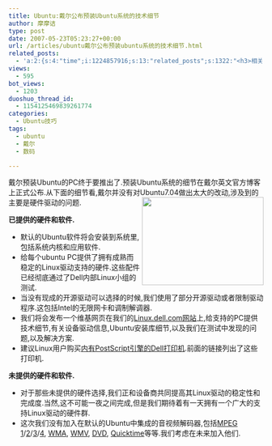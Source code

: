 ```yaml
---
title: Ubuntu:戴尔公布预装Ubuntu系统的技术细节
author: 摩摩诘
type: post
date: 2007-05-23T05:23:27+00:00
url: /articles/ubuntu戴尔公布预装ubuntu系统的技术细节.html
related_posts:
  - 'a:2:{s:4:"time";i:1224857916;s:13:"related_posts";s:1322:"<h3>相关日志</h3><ul class="related_post"><li><a href="http://www.digglife.cn/articles/ubuntu-windows-xp-vista-firefox-profile.html" title="Ubuntu,Windows Vista和XP共享Firefox配置文件">Ubuntu,Windows Vista和XP共享Firefox配置文件</a></li><li><a href="http://www.digglife.cn/articles/add-compiz-fusion-stackswitch.html" title="Compiz Fusion新特效Stackswitch">Compiz Fusion新特效Stackswitch</a></li><li><a href="http://www.digglife.cn/articles/first-look-ipod-nano.html" title="iPod Nano初体验">iPod Nano初体验</a></li><li><a href="http://www.digglife.cn/articles/how-to-install-kde40-in-ubuntu.html" title="如何在Ubuntu 7.10下安装KDE 4.0">如何在Ubuntu 7.10下安装KDE 4.0</a></li><li><a href="http://www.digglife.cn/articles/ipod-touchvx858vx878microsdminisd.html" title="与iPod touch一模一样的中国制多媒体播放机">与iPod touch一模一样的中国制多媒体播放机</a></li><li><a href="http://www.digglife.cn/articles/ubuntu-countdown.html" title="宣传Ubuntu:在你的博客上加上Ubuntu倒计时">宣传Ubuntu:在你的博客上加上Ubuntu倒计时</a></li><li><a href="http://www.digglife.cn/articles/ubuntu-emagazine-full-circle-5.html" title="Ubuntu电子杂志《Full Circle》第5期上线">Ubuntu电子杂志《Full Circle》第5期上线</a></li></ul>";}'
views:
  - 595
bot_views:
  - 1203
duoshuo_thread_id:
  - 1154125469839261774
categories:
  - Ubuntu技巧
tags:
  - ubuntu
  - 戴尔
  - 数码

---
```

</p> 

戴尔预装Ubuntu的PC终于要推出了.预装Ubuntu系统的细节在戴尔英文官方博客上正式公布.从下面的细节看,戴尔并没有对Ubuntu7.04做出太大的改动,涉及到的主要是硬件驱动的问题. <a href="https://www.digglife.net/wp-content/uploads/3/379/2007/05/windowslivewriterubuntuubuntu-14e29dell-ubuntu4.jpg" atomicselection="true"><img style="border-right: 0px; border-top: 0px; border-left: 0px; border-bottom: 0px" height="174" src="http://digglife.qiniudn.com/wp-content/uploads/3/379/2007/05/windowslivewriterubuntuubuntu-14e29dell-ubuntu-thumb2.jpg" width="240" align="right" border="0" /></a> 

**已提供的硬件和软件.** 

  * 默认的Ubuntu软件将会安装到系统里,包括系统内核和应用软件. 
  * 给每个ubuntu PC提供了拥有成熟而稳定的Linux驱动支持的硬件.这些配件已经彻底通过了Dell内部Linux小组的测试. 
  * 当没有现成的开源驱动可以选择的时候,我们使用了部分开源驱动或者限制驱动程序.这包括Intel的无限网卡和调制解调器. 
  * 我们将会发布一个维基网页在我们的<a href="http://linux.dell.com/" target="_blank">Linux.dell.com网站</a>上,给支持的PC提供技术细节,有关设备驱动信息,Ubuntu安装库细节,以及我们在测试中发现的问题,以及解决方案. 
  * 建议Linux用户购买<a href="http://search.dell.com/results.aspx?s=gen&c=us&l=en&cs=&k=dell+postscript&cat=all" target="_blank">内有PostScript引擎的Dell打印机</a>.前面的链接列出了这些打印机.

**未提供的硬件和软件.** 

  * 对于那些未提供的硬件选择,我们正和设备商共同提高其Linux驱动的稳定性和完成度.当然,这不可能一夜之间完成,但是我们期待着有一天拥有一个广大的支持Linux驱动的硬件群. 
  * 这次我们没有加入在默认的Ubuntu中集成的音视频解码器,包括[MPEG][1] [1][2]/[2][3]/[3][4]/[4][5], [WMA][6], [WMV][7], [DVD][8], [Quicktime][9]等等.我们考虑在未来加入他们.

 [1]: http://en.wikipedia.org/wiki/Mpeg
 [2]: http://en.wikipedia.org/wiki/MPEG-1
 [3]: http://en.wikipedia.org/wiki/MPEG-2
 [4]: http://en.wikipedia.org/wiki/MPEG-3
 [5]: http://en.wikipedia.org/wiki/MPEG-4
 [6]: http://en.wikipedia.org/wiki/Windows_Media_Audio
 [7]: http://en.wikipedia.org/wiki/Wmv
 [8]: http://en.wikipedia.org/wiki/Dvd
 [9]: http://en.wikipedia.org/wiki/Quicktime